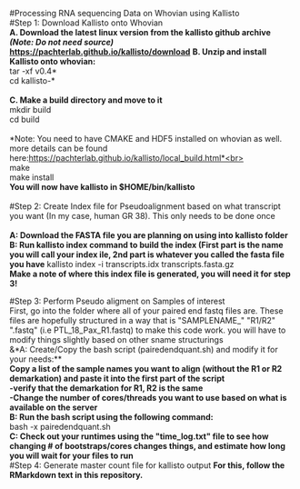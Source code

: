 #Processing RNA sequencing Data on Whovian  using Kallisto 
<br>
#Step 1: Download Kallisto onto Whovian
**<br>A. Download the latest linux version from the kallisto github archive *(Note: Do not need source)*<br>
https://pachterlab.github.io/kallisto/download**
**B. Unzip and install Kallisto onto whovian:**<br>
tar -xf v0.4*<br>
cd kallisto-*<br>
<br>
**C. Make a build directory and move to it**<br>
mkdir build<br>
cd build<br>
<br>
*Note: You need to have CMAKE and HDF5 installed on whovian as well. more details can be found here:https://pachterlab.github.io/kallisto/local_build.html*<br>
<br>
make<br>
make install<br>
**You will now have kallisto in $HOME/bin/kallisto**<br>
<br>
#Step 2: Create Index file for Pseudoalignment
based on what transcript you want (In my case, human GR 38).  This only needs to be done once <br>
<br>**A: Download the FASTA file you are planning on using into kallisto folder**
<br>**B: Run kallisto index command to build the index (First part is the name you will call your index ile, 2nd part is whatever you called the fasta file you have**
kallisto index -i transcripts.idx transcripts.fasta.gz
<br> **Make a note of where this index file is generated, you will need it for step 3!**

#Step 3: Perform Pseudo aligment on Samples of interest
<br>First, go into the folder where all of your paired end fastq files are.  These files are hopefully structured in a way that is "SAMPLENAME_" "R1/R2" ".fastq" (i.e PTL_18_Pax_R1.fastq) to make this code work.  you will have to modify things slightly based on other sname structurings<br>
&*A: Create/Copy the bash script (pairedendquant.sh) and modify it for your needs:**<br>
**Copy a list of the sample names you want to align (without the R1 or R2 demarkation) and paste it into the first part of the script**<br>
**-verify that the demarkation for R1, R2 is the same** <br>
**-Change the number of cores/threads you want to use based on what is available on the server**<br>
**B: Run the bash script using the following command:** <br>
bash -x pairedendquant.sh <br>
**C: Check out your runtimes using the "time_log.txt" file to see how changing # of bootstraps/cores changes things, and estimate how long you will wait for your files to run**<br>
#Step 4: Generate master count file for kallisto output
**For this, follow the RMarkdown text in this repository.**





